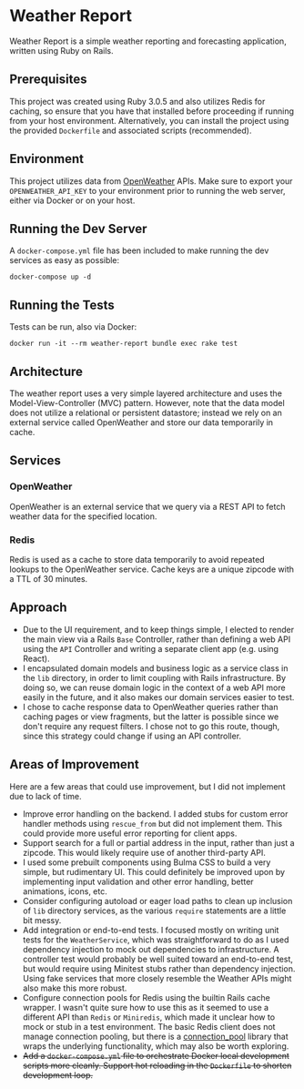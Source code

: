 # Weather Report

Weather Report is a simple weather reporting and forecasting
application, written using Ruby on Rails.

## Prerequisites

This project was created using Ruby 3.0.5 and also utilizes Redis for
caching, so ensure that you have that installed before proceeding if
running from your host environment. Alternatively, you can install the
project using the provided `Dockerfile` and associated scripts
(recommended).

## Environment

This project utilizes data from
[OpenWeather](https://openweathermap.org/api) APIs. Make sure to
export your `OPENWEATHER_API_KEY` to your environment prior to running
the web server, either via Docker or on your host.

## Running the Dev Server

A `docker-compose.yml` file has been included to make running the dev
services as easy as possible:

```command
docker-compose up -d
```

## Running the Tests

Tests can be run, also via Docker:

```command
docker run -it --rm weather-report bundle exec rake test
```

## Architecture

The weather report uses a very simple layered architecture and uses
the Model-View-Controller (MVC) pattern. However, note that the data
model does not utilize a relational or persistent datastore; instead
we rely on an external service called OpenWeather and store our data
temporarily in cache.

## Services

### OpenWeather

OpenWeather is an external service that we query via a REST API to
fetch weather data for the specified location.

### Redis

Redis is used as a cache to store data temporarily to avoid repeated
lookups to the OpenWeather service. Cache keys are a unique zipcode
with a TTL of 30 minutes.

## Approach

- Due to the UI requirement, and to keep things simple, I elected to
  render the main view via a Rails `Base` Controller, rather than
  defining a web API using the `API` Controller and writing a separate
  client app (e.g. using React).
- I encapsulated domain models and business logic as a service class
  in the `lib` directory, in order to limit coupling with Rails
  infrastructure. By doing so, we can reuse domain logic in the
  context of a web API more easily in the future, and it also makes
  our domain services easier to test.
- I chose to cache response data to OpenWeather queries rather than
  caching pages or view fragments, but the latter is possible since we
  don't require any request filters. I chose not to go this route,
  though, since this strategy could change if using an API controller.

## Areas of Improvement

Here are a few areas that could use improvement, but I did not
implement due to lack of time.

- Improve error handling on the backend. I added stubs for custom
  error handler methods using `rescue_from` but did not implement
  them. This could provide more useful error reporting for client
  apps.
- Support search for a full or partial address in the input, rather
  than just a zipcode. This would likely require use of another
  third-party API.
- I used some prebuilt components using Bulma CSS to build a very
  simple, but rudimentary UI. This could definitely be improved upon
  by implementing input validation and other error handling, better
  animations, icons, etc.
- Consider configuring autoload or eager load paths to clean up
  inclusion of `lib` directory services, as the various `require`
  statements are a little bit messy.
- Add integration or end-to-end tests. I focused mostly on writing
  unit tests for the `WeatherService`, which was straightforward to do
  as I used dependency injection to mock out dependencies to
  infrastructure. A controller test would probably be well suited
  toward an end-to-end test, but would require using Minitest stubs
  rather than dependency injection. Using fake services that more
  closely resemble the Weather APIs might also make this more robust.
- Configure connection pools for Redis using the builtin Rails cache
  wrapper. I wasn't quite sure how to use this as it seemed to use a
  different API than `Redis` or `Miniredis`, which made it unclear how
  to mock or stub in a test environment. The basic Redis client does
  not manage connection pooling, but there is a
  [connection_pool](https://github.com/mperham/connection_pool)
  library that wraps the underlying functionality, which may also be
  worth exploring.
- ~~Add a `docker-compose.yml` file to orchestrate Docker local
  development scripts more cleanly. Support hot reloading in the
  `Dockerfile` to shorten development loop.~~
